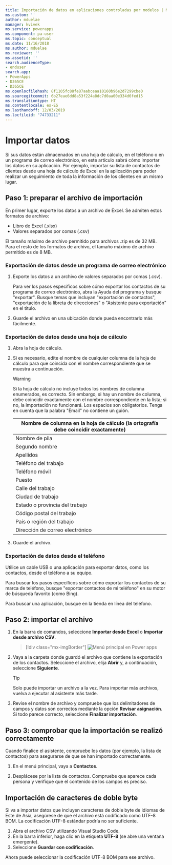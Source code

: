 ```yaml
---
title: Importación de datos en aplicaciones controladas por modelos | MicrosoftDocs
ms.custom: ''
author: mduelae
manager: kvivek
ms.service: powerapps
ms.component: pa-user
ms.topic: conceptual
ms.date: 11/16/2018
ms.author: mduelae
ms.reviewer: ''
ms.assetid: ''
search.audienceType:
- enduser
search.app:
- PowerApps
- D365CE
- D365CE
ms.openlocfilehash: 8f1105fc88fe87aabceaa10160b96e2d7299cbe0
ms.sourcegitcommit: 6b27eae6dd8a53f224a8dc7d0aa00e334d6fed15
ms.translationtype: HT
ms.contentlocale: es-ES
ms.lasthandoff: 12/03/2019
ms.locfileid: "74733211"
---
```

# <a name="import-data"></a>Importar datos

Si sus datos están almacenados en una hoja de cálculo, en el teléfono o en un programa de correo electrónico, en este artículo sabrá cómo importar los datos en su aplicación. Por ejemplo, importar su lista de contactos de clientes desde una hoja de cálculo de Excel en la aplicación para poder realizar un seguimiento de toda la información de los clientes en un mismo lugar.
  
## <a name="step-1-get-your-import-file-ready"></a>Paso 1: preparar el archivo de importación  
En primer lugar, exporte los datos a un archivo de Excel. Se admiten estos formatos de archivo:
 - Libro de Excel (.xlsx)
 - Valores separados por comas (.csv)
  
El tamaño máximo de archivo permitido para archivos .zip es de 32 MB. Para el resto de los formatos de archivo, el tamaño máximo de archivo permitido es de 8 MB.  
  
### <a name="export-data-from-an-email-program"></a>Exportación de datos desde un programa de correo electrónico  
  
1.  Exporte los datos a un archivo de valores separados por comas (.csv).  
  
     Para ver los pasos específicos sobre cómo exportar los contactos de su programa de correo electrónico, abra la Ayuda del programa y busque "exportar". Busque temas que incluyan "exportación de contactos", "exportación de la libreta de direcciones" o "Asistente para exportación" en el título.  
  
2.  Guarde el archivo en una ubicación donde pueda encontrarlo más fácilmente.  
  
### <a name="export-data-from-a-spreadsheet"></a>Exportación de datos desde una hoja de cálculo  
  
1.  Abra la hoja de cálculo.  
  
2.  Si es necesario, edite el nombre de cualquier columna de la hoja de cálculo para que coincida con el nombre correspondiente que se muestra a continuación.  
  
    > [!WARNING]
    > Si la hoja de cálculo no incluye todos los nombres de columna enumerados, es correcto. Sin embargo, si hay un nombre de columna, debe coincidir exactamente con el nombre correspondiente en la lista; si no, la importación no funcionará. Los espacios son obligatorios. Tenga en cuenta que la palabra "Email" no contiene un guión.  

    |**Nombre de columna en la hoja de cálculo (la ortografía debe coincidir exactamente)**|
    |---------|
    |Nombre de pila|  
    |Segundo nombre|  
    |Apellidos|  
    |Teléfono del trabajo|  
    |Teléfono móvil|  
    |Puesto|  
    |Calle del trabajo|  
    |Ciudad de trabajo|  
    |Estado o provincia del trabajo|  
    |Código postal del trabajo|  
    |País o región del trabajo|  
    |Dirección de correo electrónico|  
  
3.  Guarde el archivo.  
  
### <a name="export-data-from-your-phone"></a>Exportación de datos desde el teléfono  

Utilice un cable USB o una aplicación para exportar datos, como los contactos, desde el teléfono a su equipo.
  
Para buscar los pasos específicos sobre cómo exportar los contactos de su marca de teléfono, busque "exportar contactos de mi teléfono" en su motor de búsqueda favorito (como Bing).  
  
Para buscar una aplicación, busque en la tienda en línea del teléfono.  
  
## <a name="step-2-import-the-file"></a>Paso 2: importar el archivo 
  
1. En la barra de comandos, seleccione **Importar desde Excel** o **Importar desde archivo CSV**.

   > [!div class="mx-imgBorder"]
   > ![Menú principal en Power apps](media/import.png "Menú principal en Power apps")
  
2. Vaya a la carpeta donde guardó el archivo que contiene la exportación de los contactos. Seleccione el archivo, elija **Abrir** y, a continuación, seleccione **Siguiente**.  
  
   > [!TIP]
   > Solo puede importar un archivo a la vez. Para importar más archivos, vuelva a ejecutar al asistente más tarde.
   
3. Revise el nombre de archivo y compruebe que los delimitadores de campos y datos son correctos mediante la opción **Revisar asignación**. Si todo parece correcto, seleccione **Finalizar importación**.  
 
## <a name="step-3-check-that-the-import-is-successful"></a>Paso 3: comprobar que la importación se realizó correctamente

Cuando finalice el asistente, compruebe los datos (por ejemplo, la lista de contactos) para asegurarse de que se han importado correctamente.  
  
1. En el menú principal, vaya a **Contactos**.
  
2. Desplácese por la lista de contactos. Compruebe que aparece cada persona y verifique que el contenido de los campos es preciso.

## <a name="import-double-byte-characters"></a>Importación de caracteres de doble byte 

Si va a importar datos que incluyen caracteres de doble byte de idiomas de Este de Asia, asegúrese de que el archivo está codificado como UTF-8 BOM. La codificación UTF-8 estándar podría no ser suficiente.

1. Abra el archivo CSV utilizando Visual Studio Code.
2. En la barra inferior, haga clic en la etiqueta **UTF-8** (se abre una ventana emergente). 
3. Seleccione **Guardar con codificación**. 

Ahora puede seleccionar la codificación UTF-8 BOM para ese archivo.

